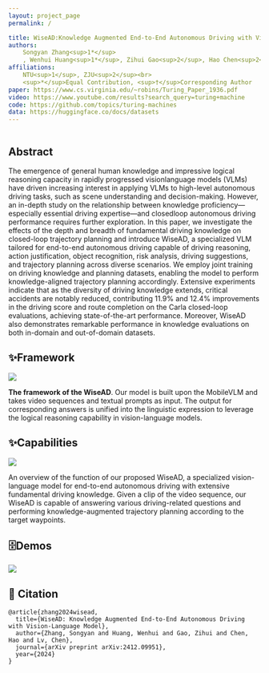 ```yaml
---
layout: project_page
permalink: /

title: WiseAD:Knowledge Augmented End-to-End Autonomous Driving with Vision-Language Model
authors:
    Songyan Zhang<sup>1*</sup>
    , Wenhui Huang<sup>1*</sup>, Zihui Gao<sup>2</sup>, Hao Chen<sup>2</sup>, Chen Lv<sup>1†</sup>
affiliations:
    NTU<sup>1</sup>, ZJU<sup>2</sup><br>
    <sup>*</sup>Equal Contribution, <sup>†</sup>Corresponding Author
paper: https://www.cs.virginia.edu/~robins/Turing_Paper_1936.pdf
video: https://www.youtube.com/results?search_query=turing+machine
code: https://github.com/topics/turing-machines
data: https://huggingface.co/docs/datasets
---
```


<!-- Using HTML to center the abstract -->
<div class="columns is-centered has-text-centered">
    <div class="column is-four-fifths">
        <h2>Abstract</h2>
        <div class="content has-text-justified">
The emergence of general human knowledge and impressive logical reasoning capacity in rapidly progressed visionlanguage models (VLMs) have driven increasing interest in applying VLMs to high-level autonomous driving tasks, such as scene understanding and decision-making. However, an in-depth study on the relationship between knowledge proficiency—especially essential driving expertise—and closedloop autonomous driving performance requires further exploration. In this paper, we investigate the effects of the depth and breadth of fundamental driving knowledge on closed-loop trajectory planning and introduce WiseAD, a specialized VLM tailored for end-to-end autonomous driving capable of driving reasoning, action justification, object recognition, risk analysis, driving suggestions, and trajectory planning across diverse scenarios. We employ joint training on driving knowledge and planning datasets, enabling the model to perform knowledge-aligned trajectory
planning accordingly. Extensive experiments indicate that as the diversity of driving knowledge extends, critical accidents
are notably reduced, contributing 11.9% and 12.4% improvements in the driving score and route completion on the Carla
closed-loop evaluations, achieving state-of-the-art performance. Moreover, WiseAD also demonstrates remarkable
performance in knowledge evaluations on both in-domain and out-of-domain datasets.
        </div>
    </div>
</div>

## ✨Framework

<image src="./assets/framework.png"/>

**The framework of the WiseAD**. Our model is built upon the MobileVLM and takes video sequences and textual prompts as input.
The output for corresponding answers is unified into the linguistic expression to leverage the logical reasoning capability in vision-language
models.

## ✨Capabilities

<image src="./assets/WiseAD.png"/>

An overview of the function of our proposed WiseAD, a specialized vision-language model for end-to-end autonomous driving with extensive
fundamental driving knowledge. Given a clip of the video sequence, our WiseAD is capable of answering various driving-related questions
and performing knowledge-augmented trajectory planning according to the target waypoints.

## 🗄️Demos

<image src='./assets/WiseAD_QA.gif'>

## 📌 Citation

```
@article{zhang2024wisead,
  title={WiseAD: Knowledge Augmented End-to-End Autonomous Driving with Vision-Language Model},
  author={Zhang, Songyan and Huang, Wenhui and Gao, Zihui and Chen, Hao and Lv, Chen},
  journal={arXiv preprint arXiv:2412.09951},
  year={2024}
}
```
